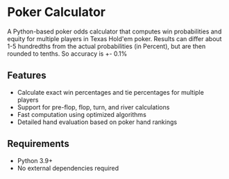 # Poker Calculator

A Python-based poker odds calculator that computes win probabilities and equity for multiple players in Texas Hold'em poker.
Results can differ about 1-5 hundredths from the actual probabilities (in Percent), but are then rounded to tenths.
So accuracy is +- 0.1%
## Features

- Calculate exact win percentages and tie percentages for multiple players
- Support for pre-flop, flop, turn, and river calculations
- Fast computation using optimized algorithms
- Detailed hand evaluation based on poker hand rankings

## Requirements

- Python 3.9+
- No external dependencies required
